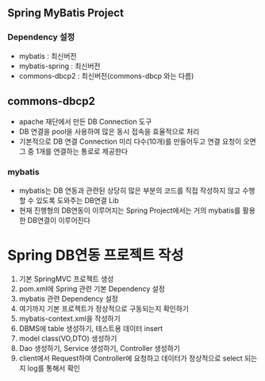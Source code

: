 ## Spring MyBatis Project

### Dependency 설정
* mybatis : 최신버전
* mybatis-spring : 최신버전
* commons-dbcp2 : 최신버전(commons-dbcp 와는 다름)

## commons-dbcp2 
* apache 재단에서 만든 DB Connection 도구
* DB 연결을 pool을 사용하여 많은 동시 접속을 효율적으로 처리
* 기본적으로 DB 연결 Connection 미리 다수(10개)를 만들어두고 
연결 요청이 오면 그 중 1개를 연결하는 통로로 제공한다 

### mybatis
* mybatis는 DB 연동과 관련된 상당히 많은 부분의 코드를 
직접 작성하지 않고 수행할 수 있도록 도와주는 DB연결 Lib
* 현재 진행형의 DB연동이 이루어지는 Spring Project에서는 
거의 mybatis를 활용한 DB연결이 이루어진다

# Spring DB연동 프로젝트 작성 
1. 기본 SpringMVC 프로젝트 생성
2. pom.xml에 Spring 관련 기본 Dependency 설정
3. mybatis 관련 Dependency 설정
4. 여기까지 기본 프로젝트가 정상적으로 구동되는지 확인하기
5. mybatis-context.xml을 작성하기 
6. DBMS에 table 생성하기, 테스트용 데이터 insert
7. model class(VO,DTO) 생성하기
8. Dao 생성하기, Service 생성하기, Controller 생성하기
9. client에서 Request하여 Controller에 요청하고 
데이터가 정상적으로 select 되는지 log를 통해서 확인